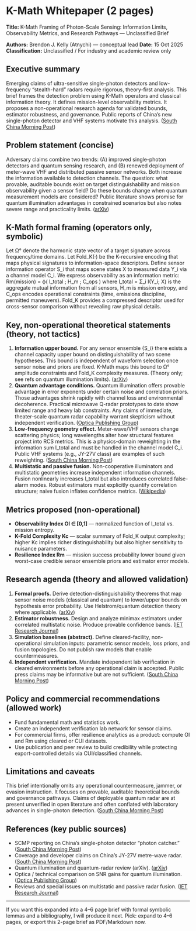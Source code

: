 # K-Math Whitepaper (2 pages)

**Title:** K-Math Framing of Photon-Scale Sensing: Information Limits, Observability Metrics, and Research Pathways — Unclassified Brief

**Authors:** Brendon J. Kelly (Atnychi) — conceptual lead
**Date:** 15 Oct 2025
**Classification:** Unclassified / For industry and academic review only

## Executive summary

Emerging claims of ultra-sensitive single-photon detectors and low-frequency “stealth-hard” radars require rigorous, theory-first analysis. This brief frames the detection problem using K-Math operators and classical information theory. It defines mission-level observability metrics. It proposes a non-operational research agenda for validated bounds, estimator robustness, and governance. Public reports of China’s new single-photon detector and VHF systems motivate this analysis. ([South China Morning Post][1])

## Problem statement (concise)

Adversary claims combine two trends: (A) improved single-photon detectors and quantum sensing research, and (B) renewed deployment of meter-wave VHF and distributed passive sensor networks. Both increase the information available to detection channels. The question: what provable, auditable bounds exist on target distinguishability and mission observability given a sensor field? Do these bounds change when quantum measurement models are considered? Public literature shows promise for quantum illumination advantages in constrained scenarios but also notes severe range and practicality limits. ([arXiv][2])

## K-Math formal framing (operators only, symbolic)

Let Ω° denote the harmonic state vector of a target signature across frequency/time domains.
Let Fold_K(·) be the K-recursive encoding that maps physical signatures to information-space descriptors.
Define sensor information operator S_i that maps scene states X to measured data Y_i via a channel model C_i.
We express observability as an information metric:
Rm(mission) = ϕ( I_total ; H_m ; C_ops )
where I_total = Σ_i I(Y_i; X) is the aggregate mutual information from all sensors, H_m is mission entropy, and C_ops encodes operational constraints (time, emissions discipline, permitted maneuvers). Fold_K provides a compressed descriptor used for cross-sensor comparison without revealing raw physical details.

## Key, non-operational theoretical statements (theory, not tactics)

1. **Information upper bound.** For any sensor ensemble {S_i} there exists a channel capacity upper bound on distinguishability of two scene hypotheses. This bound is independent of waveform selection once sensor noise and priors are fixed. K-Math maps this bound to Ω° amplitude constraints and Fold_K complexity measures. (Theory only; see refs on quantum illumination limits). ([arXiv][2])
2. **Quantum advantage conditions.** Quantum illumination offers provable advantage in error exponents under certain noise and correlation priors. Those advantages shrink rapidly with channel loss and environmental decoherence. Practical microwave Q-radar prototypes to date show limited range and heavy lab constraints. Any claims of immediate, theater-scale quantum radar capability warrant skepticism without independent verification. ([Optica Publishing Group][3])
3. **Low-frequency geometry effect.** Meter-wave/VHF sensors change scattering physics; long wavelengths alter how structural features project into RCS metrics. This is a physics-domain reweighting in the information sum I_total and must be handled in the channel model C_i. Public VHF systems (e.g., JY-27V class) are examples of such reweighting. ([South China Morning Post][4])
4. **Multistatic and passive fusion.** Non-cooperative illuminators and multistatic geometries increase independent information channels. Fusion nonlinearly increases I_total but also introduces correlated false-alarm modes. Robust estimators must explicitly quantify correlation structure; naive fusion inflates confidence metrics. ([Wikipedia][5])

## Metrics proposed (non-operational)

* **Observability Index OI ∈ [0,1]** — normalized function of I_total vs. mission entropy.
* **K-Fold Complexity Kc** — scalar summary of Fold_K output complexity; higher Kc implies richer distinguishability but also higher sensitivity to nuisance parameters.
* **Resilience Index Rm** — mission success probability lower bound given worst-case credible sensor ensemble priors and estimator error models.

## Research agenda (theory and allowed validation)

1. **Formal proofs.** Derive detection-distinguishability theorems that map sensor noise models (classical and quantum) to lower/upper bounds on hypothesis error probability. Use Helstrom/quantum detection theory where applicable. ([arXiv][2])
2. **Estimator robustness.** Design and analyze minimax estimators under correlated multistatic noise. Produce provable confidence bands. ([IET Research Journal][6])
3. **Simulation baselines (abstract).** Define cleared-facility, non-operational simulation inputs: parametric sensor models, loss priors, and fusion topologies. Do not publish raw models that enable countermeasures.
4. **Independent verification.** Mandate independent lab verification in cleared environments before any operational claim is accepted. Public press claims may be informative but are not sufficient. ([South China Morning Post][1])

## Policy and commercial recommendations (allowed work)

* Fund fundamental math and statistics work.
* Create an independent verification lab network for sensor claims.
* For commercial firms, offer resilience analytics as a product: compute OI and Rm using cleared or CUI datasets.
* Use publication and peer review to build credibility while protecting export-controlled details via CUI/classified channels.

## Limitations and caveats

This brief intentionally omits any operational countermeasure, jammer, or evasion instruction. It focuses on provable, auditable theoretical bounds and governance pathways. Claims of deployable quantum radar are at present unverified in open literature and often conflated with laboratory advances in single-photon detection. ([South China Morning Post][1])

## References (key public sources)

* SCMP reporting on China’s single-photon detector “photon catcher.” ([South China Morning Post][1])
* Coverage and developer claims on China’s JY-27V metre-wave radar. ([South China Morning Post][4])
* Quantum illumination and quantum-radar review (arXiv). ([arXiv][2])
* Optica / technical comparison on SNR gains for quantum illumination. ([Optica Publishing Group][3])
* Reviews and special issues on multistatic and passive radar fusion. ([IET Research Journal][6])

---

If you want this expanded into a 4–6 page brief with formal symbolic lemmas and a bibliography, I will produce it next. Pick: expand to 4–6 pages, or export this 2-page brief as PDF/Markdown now.

[1]: https://www.scmp.com/news/china/science/article/3328848/china-mass-producing-next-gen-quantum-radar-detector-track-stealth-aircraft-f-22?utm_source=chatgpt.com "China mass producing next-gen quantum radar detector to ..."
[2]: https://arxiv.org/html/2310.06049v3?utm_source=chatgpt.com "Quantum Illumination and Quantum Radar: A Brief Overview - arXiv"
[3]: https://opg.optica.org/viewmedia.cfm?html=true&seq=0&uri=oe-30-20-36167&utm_source=chatgpt.com "Comparison of SNR gain between quantum illumination radar and ..."
[4]: https://www.scmp.com/news/china/military/article/3311054/china-aims-new-jy-27v-radar-stealthy-targets-such-americas-fifth-gen-fighters?utm_source=chatgpt.com "China aims new JY-27V radar at stealthy targets, such as ..."
[5]: https://en.wikipedia.org/wiki/Passive_radar?utm_source=chatgpt.com "Passive radar"
[6]: https://ietresearch.onlinelibrary.wiley.com/doi/full/10.1049/rsn2.12683?utm_source=chatgpt.com "Guest Editorial: Multistatics and passive radar - IET Journals"
